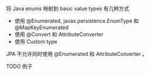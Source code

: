 将 Java enums 映射到 basic value types 有几种方式
- 使用 @Enumerated, javax.persistence.EnumType 和 @MapKeyEnumerated
- 使用 @Convert 和 AttributeConverter
- 使用 Custom type


JPA 不允许同时使用 @Enumerated 和 AttributeConverter 。


TODO 例子